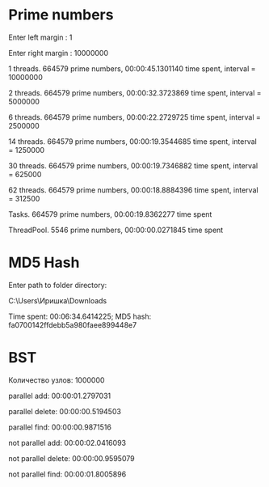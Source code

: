# Prime numbers


Enter left margin : 1

Enter right margin : 10000000

1 threads. 664579 prime numbers, 00:00:45.1301140 time spent, interval = 10000000

2 threads. 664579 prime numbers, 00:00:32.3723869 time spent, interval = 5000000

6 threads. 664579 prime numbers, 00:00:22.2729725 time spent, interval = 2500000

14 threads. 664579 prime numbers, 00:00:19.3544685 time spent, interval = 1250000

30 threads. 664579 prime numbers, 00:00:19.7346882 time spent, interval = 625000

62 threads. 664579 prime numbers, 00:00:18.8884396 time spent, interval = 312500

Tasks. 664579 prime numbers, 00:00:19.8362277 time spent

ThreadPool. 5546 prime numbers, 00:00:00.0271845 time spent


# MD5 Hash


Enter path to folder directory:

C:\Users\Иришка\Downloads

Time spent: 00:06:34.6414225; MD5 hash: fa0700142ffdebb5a980faee899448e7


# BST


Количество узлов: 1000000

parallel add: 00:00:01.2797031

parallel delete: 00:00:00.5194503

parallel find: 00:00:00.9871516

not parallel add: 00:00:02.0416093

not parallel delete: 00:00:00.9595079

not parallel find: 00:00:01.8005896
